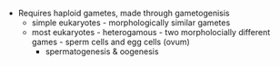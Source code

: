 - Requires haploid gametes, made through gametogenisis
	- simple eukaryotes - morphologically similar gametes
	- most eukaryotes - heterogamous - two morpholocially different games - sperm cells and egg cells (ovum)
		- spermatogenesis & oogenesis